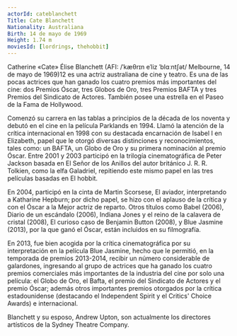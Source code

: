 ```yaml
---
actorId: cateblanchett
Title: Cate Blanchett
Nationality: Australiana
Birth: 14 de mayo de 1969
Height: 1.74 m
moviesId: [lordrings, thehobbit]
---
```


Catherine «Cate» Élise Blanchett (AFI: /ˈkæθrɪn eˈliz ˈblɑːntʃət/ Melbourne, 14 de mayo de 1969)1​2​ es una actriz australiana de cine y teatro. Es una de las pocas actrices que han ganado los cuatro premios más importantes del cine: dos Premios Óscar, tres Globos de Oro, tres Premios BAFTA y tres Premios del Sindicato de Actores. También posee una estrella en el Paseo de la Fama de Hollywood.

Comenzó su carrera en las tablas a principios de la década de los noventa y debutó en el cine en la película Parklands en 1994. Llamó la atención de la crítica internacional en 1998 con su destacada encarnación de Isabel I en Elizabeth, papel que le otorgó diversas distinciones y reconocimientos, tales como: un BAFTA, un Globo de Oro y su primera nominación al premio Óscar. Entre 2001 y 2003 participó en la trilogía cinematográfica de Peter Jackson basada en El Señor de los Anillos del autor británico J. R. R. Tolkien, como la elfa Galadriel, repitiendo este mismo papel en las tres películas basadas en El hobbit.

En 2004, participó en la cinta de Martin Scorsese, El aviador, interpretando a Katharine Hepburn; por dicho papel, se hizo con el aplauso de la crítica y con el Óscar a la Mejor actriz de reparto. Otros títulos como Babel (2006), Diario de un escándalo (2006), Indiana Jones y el reino de la calavera de cristal (2008), El curioso caso de Benjamin Button (2008), y Blue Jasmine (2013), por la que ganó el Óscar, están incluidos en su filmografía.

En 2013, fue bien acogida por la crítica cinematográfica por su interpretación en la película Blue Jasmine, hecho que le permitió, en la temporada de premios 2013-2014, recibir un número considerable de galardones, ingresando al grupo de actrices que ha ganado los cuatro premios comerciales más importantes de la industria del cine por solo una película: el Globo de Oro, el Bafta, el premio del Sindicato de Actores y el premio Óscar; además otros importantes premios otorgados por la crítica estadounidense (destacando el Independent Spirit y el Critics' Choice Awards) e internacional.

Blanchett y su esposo, Andrew Upton, son actualmente los directores artísticos de la Sydney Theatre Company. 